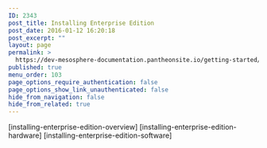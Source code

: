 ```yaml
---
ID: 2343
post_title: Installing Enterprise Edition
post_date: 2016-01-12 16:20:18
post_excerpt: ""
layout: page
permalink: >
  https://dev-mesosphere-documentation.pantheonsite.io/getting-started/installing/installing-enterprise-edition/
published: true
menu_order: 103
page_options_require_authentication: false
page_options_show_link_unauthenticated: false
hide_from_navigation: false
hide_from_related: true
---
```

[installing-enterprise-edition-overview] [installing-enterprise-edition-hardware] [installing-enterprise-edition-software]